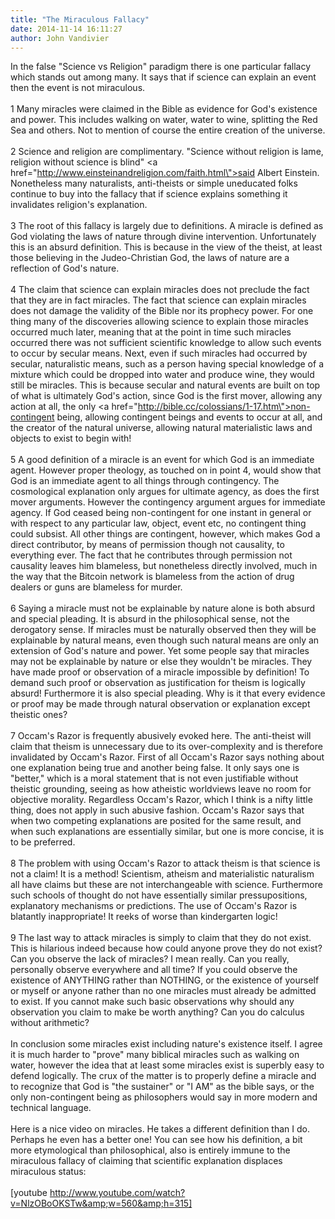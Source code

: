 ```yaml
---
title: "The Miraculous Fallacy"
date: 2014-11-14 16:11:27
author: John Vandivier
---
```




In the false \"Science vs Religion\" paradigm there is one particular fallacy which stands out among many. It says that if science can explain an event then the event is not miraculous.<br /><br />1 Many miracles were claimed in the Bible as evidence for God's existence and power. This includes walking on water, water to wine, splitting the Red Sea and others. Not to mention of course the entire creation of the universe.<br /><br />2 Science and religion are complimentary. \"Science without religion is lame, religion without science is blind\" <a href=\"http://www.einsteinandreligion.com/faith.html\">said Albert Einstein.</a> Nonetheless many naturalists, anti-theists or simple uneducated folks continue to buy into the fallacy that if science explains something it invalidates religion's explanation.<br /><br />3 The root of this fallacy is largely due to definitions. A miracle is defined as God violating the laws of nature through divine intervention. Unfortunately this is an absurd definition. This is because in the view of the theist, at least those believing in the Judeo-Christian God, the laws of nature are a reflection of God's nature.<br /><br />4 The claim that science can explain miracles does not preclude the fact that they are in fact miracles. The fact that science can explain miracles does not damage the validity of the Bible nor its prophecy power. For one thing many of the discoveries allowing science to explain those miracles occurred much later, meaning that at the point in time such miracles occurred there was not sufficient scientific knowledge to allow such events to occur by secular means. Next, even if such miracles had occurred by secular, naturalistic means, such as a person having special knowledge of a mixture which could be dropped into water and produce wine, they would still be miracles. This is because secular and natural events are built on top of what is ultimately God's action, since God is the first mover, allowing any action at all, the only <a href=\"http://bible.cc/colossians/1-17.htm\">non-contingent being</a>, allowing contingent beings and events to occur at all, and the creator of the natural universe, allowing natural materialistic laws and objects to exist to begin with!<br /><br />5 A good definition of a miracle is an event for which God is an immediate agent. However proper theology, as touched on in point 4, would show that God is an immediate agent to all things through contingency. The cosmological explanation only argues for ultimate agency, as does the first mover arguments. However the contingency argument argues for immediate agency. If God ceased being non-contingent for one instant in general or with respect to any particular law, object, event etc, no contingent thing could subsist. All other things are contingent, however, which makes God a direct contributor, by means of permission though not causality, to everything ever. The fact that he contributes through permission not causality leaves him blameless, but nonetheless directly involved, much in the way that the Bitcoin network is blameless from the action of drug dealers or guns are blameless for murder.<br /><br />6 Saying a miracle must not be explainable by nature alone is both absurd and special pleading. It is absurd in the philosophical sense, not the derogatory sense. If miracles must be naturally observed then they will be explainable by natural means, even though such natural means are only an extension of God's nature and power. Yet some people say that miracles may not be explainable by nature or else they wouldn't be miracles. They have made proof or observation of a miracle impossible by definition! To demand such proof or observation as justification for theism is logically absurd! Furthermore it is also special pleading. Why is it that every evidence or proof may be made through natural observation or explanation except theistic ones?<br /><br />7 Occam's Razor is frequently abusively evoked here. The anti-theist will claim that theism is unnecessary due to its over-complexity and is therefore invalidated by Occam's Razor. First of all Occam's Razor says nothing about one explanation being true and another being false. It only says one is \"better,\" which is a moral statement that is not even justifiable without theistic grounding, seeing as how atheistic worldviews leave no room for objective morality. Regardless Occam's Razor, which I think is a nifty little thing, does not apply in such abusive fashion. Occam's Razor says that when two competing explanations are posited for the same result, and when such explanations are essentially similar, but one is more concise, it is to be preferred.<br /><br />8 The problem with using Occam's Razor to attack theism is that science is not a claim! It is a method! Scientism, atheism and materialistic naturalism all have claims but these are not interchangeable with science. Furthermore such schools of thought do not have essentially similar pressupositions, explanatory mechanisms or predictions. The use of Occam's Razor is blatantly inappropriate! It reeks of worse than kindergarten logic!<br /><br />9 The last way to attack miracles is simply to claim that they do not exist. This is hilarious indeed because how could anyone prove they do not exist? Can you observe the lack of miracles? I mean really. Can you really, personally observe everywhere and all time? If you could observe the existence of ANYTHING rather than NOTHING, or the existence of yourself or myself or anyone rather than no one miracles must already be admitted to exist. If you cannot make such basic observations why should any observation you claim to make be worth anything? Can you do calculus without arithmetic?<br /><br />In conclusion some miracles exist including nature's existence itself. I agree it is much harder to \"prove\" many biblical miracles such as walking on water, however the idea that at least some miracles exist is superbly easy to defend logically. The crux of the matter is to properly define a miracle and to recognize that God is \"the sustainer\" or \"I AM\" as the bible says, or the only non-contingent being as philosophers would say in more modern and technical language.<br /><br />Here is a nice video on miracles. He takes a different definition than I do. Perhaps he even has a better one! You can see how his definition, a bit more etymological than philosophical, also is entirely immune to the miraculous fallacy of claiming that scientific explanation displaces miraculous status:<br /><br />[youtube http://www.youtube.com/watch?v=NlzOBoOKSTw&amp;w=560&amp;h=315]